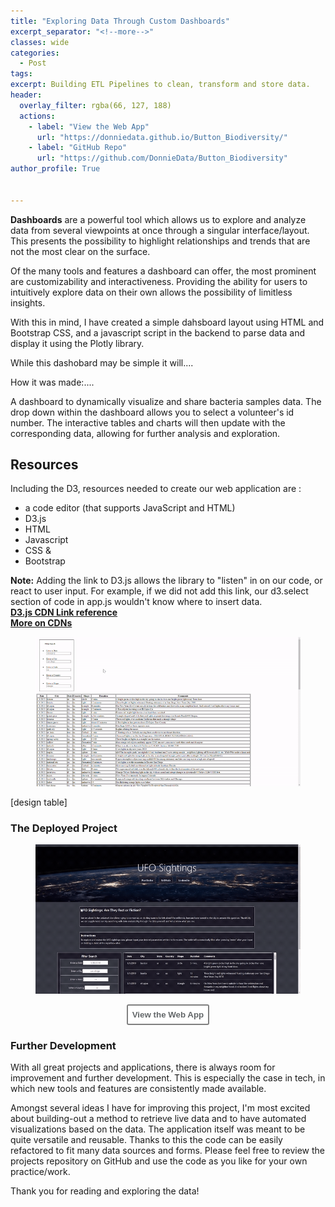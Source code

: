 ```yaml
---
title: "Exploring Data Through Custom Dashboards"
excerpt_separator: "<!--more-->" 
classes: wide
categories:
  - Post
tags:
excerpt: Building ETL Pipelines to clean, transform and store data. 
header:
  overlay_filter: rgba(66, 127, 188)
  actions:
    - label: "View the Web App" 
      url: "https://donniedata.github.io/Button_Biodiversity/"
    - label: "GitHub Repo"
      url: "https://github.com/DonnieData/Button_Biodiversity"
author_profile: True 

    
---
```

<b>Dashboards</b> are a powerful tool which allows us to explore and analyze data from several viewpoints at once through a singular interface/layout. This presents the possibility to 
highlight relationships and trends that are not the most clear on the surface. 

Of the many tools and features a dashboard can offer, the most prominent are customizability and interactiveness. Providing the ability for users to intuitively explore data on their own allows the possibility of limitless insights. 

With this in mind, I have created a simple dahsboard layout using HTML and Bootstrap CSS, and a javascript script in the backend to parse data and display it using the Plotly library.  



While this dashobard may be simple it will....

How it was made:....

<p>A dashboard to dynamically visualize and share bacteria samples data. The drop down within the dashboard allows you to select a volunteer's id number. The interactive tables and charts will then update with the corresponding data, allowing for further analysis and exploration.</p>


## Resources 
Including the D3, resources needed to create our web application are : 
  - a code editor (that supports JavaScript and HTML) 
  - D3.js 
  - HTML
  - Javascript 
  - CSS & 
  - Bootstrap 
 


<div class="notice">
<b>Note:</b> Adding the link to D3.js allows the library to "listen" in on our code, or react to user input. For example, if we did not add this link, our d3.select section of code in app.js wouldn't know where to insert data. <br>
  <a href="https://www.cdnpkg.com/d3"><b>D3.js CDN Link reference</b></a><br> 
  <a href="https://www.imperva.com/learn/performance/what-is-cdn-how-it-works/"><b>More on CDNs</b></a>
   </div>
   

<div class="notice">
<figure>
  <a href="/assets/images/ufo/app_test_2.gif"><img src="/assets/images/ufo/app_test_2.gif"></a>
</figure>
</div>


[design table]

### The Deployed Project


<div class="notice" style="text-align: center">
<figure>
  <a href="/assets/images/ufo/app_test_3.gif"><img src="/assets/images/ufo/app_test_3.gif"></a>
</figure>
</div>



<div style="text-align: center"><a href="https://donniedata.github.io/Button_Biodiversity/"><button style="color:#636769; background-color:white; border: 2px solid gray; padding: 7px; border-radius: 3px;" type="button"
onMouseOver="this.style.color='#157198'"
   onMouseOut="this.style.color='#636769'"><b>View the Web App</b></button></a></div>
   
### Further Development 
With all great projects and applications, there is always room for improvement and further development. This is especially the case in tech, in which new tools and features are consistently made available. 

Amongst several ideas I have for improving this project, I'm most excited about building-out a method to retrieve live data and to have automated visualizations based on the data. 
The application itself was meant to be quite versatile and reusable. Thanks to this the code can be easily refactored to fit many data sources and forms. 
Please feel free to review the projects repository on GitHub and use the code as you like for your own practice/work. 

Thank you for reading and exploring the data! 
